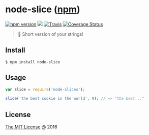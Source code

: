 # node-slice ([npm](https://www.npmjs.com/package/node-slice))

[![npm version](https://badge.fury.io/js/node-slice.svg)](https://badge.fury.io/js/node-slice)
![](https://img.shields.io/npm/dt/node-slice.svg)
[![Travis](https://img.shields.io/travis/piecioshka/node-slice.svg?maxAge=2592000)](https://travis-ci.org/piecioshka/node-slice)
[![Coverage Status](https://coveralls.io/repos/github/piecioshka/node-slice/badge.svg?branch=master)](https://coveralls.io/github/piecioshka/node-slice?branch=master)

> :hammer: Short version of your strings!

## Install

```
$ npm install node-slice
```

## Usage

```javascript
var slice = require('node-slices');

slice('the best cookie in the world', 9); // => "the best..."
```

## License

[The MIT License](http://piecioshka.mit-license.org) @ 2016
